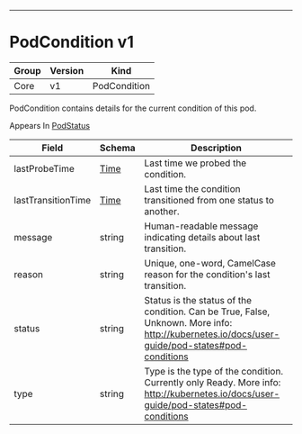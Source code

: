 

-----------
# PodCondition v1



Group        | Version     | Kind
------------ | ---------- | -----------
Core | v1 | PodCondition







PodCondition contains details for the current condition of this pod.

<aside class="notice">
Appears In <a href="#podstatus-v1">PodStatus</a> </aside>

Field        | Schema     | Description
------------ | ---------- | -----------
lastProbeTime | [Time](#time-unversioned) | Last time we probed the condition.
lastTransitionTime | [Time](#time-unversioned) | Last time the condition transitioned from one status to another.
message | string | Human-readable message indicating details about last transition.
reason | string | Unique, one-word, CamelCase reason for the condition's last transition.
status | string | Status is the status of the condition. Can be True, False, Unknown. More info: http://kubernetes.io/docs/user-guide/pod-states#pod-conditions
type | string | Type is the type of the condition. Currently only Ready. More info: http://kubernetes.io/docs/user-guide/pod-states#pod-conditions






